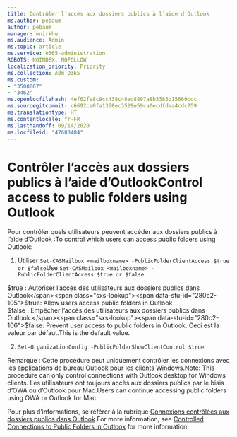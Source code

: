 ```yaml
---
title: Contrôler l’accès aux dossiers publics à l’aide d’Outlook
ms.author: pebaum
author: pebaum
manager: mnirkhe
ms.audience: Admin
ms.topic: article
ms.service: o365-administration
ROBOTS: NOINDEX, NOFOLLOW
localization_priority: Priority
ms.collection: Adm_O365
ms.custom:
- "3500007"
- "3462"
ms.openlocfilehash: 4ef62fe8c9cc438c48ed8897a8b3385b15669cdc
ms.sourcegitcommit: c6692ce0fa1358ec3529e59ca0ecdfdea4cdc759
ms.translationtype: HT
ms.contentlocale: fr-FR
ms.lasthandoff: 09/14/2020
ms.locfileid: "47680484"
---
```

# <a name="control-access-to-public-folders-using-outlook"></a><span data-ttu-id="280c2-102">Contrôler l’accès aux dossiers publics à l’aide d’Outlook</span><span class="sxs-lookup"><span data-stu-id="280c2-102">Control access to public folders using Outlook</span></span>

<span data-ttu-id="280c2-103">Pour contrôler quels utilisateurs peuvent accéder aux dossiers publics à l’aide d’Outlook :</span><span class="sxs-lookup"><span data-stu-id="280c2-103">To control which users can access public folders using Outlook:</span></span>

1. <span data-ttu-id="280c2-104">Utiliser `Set-CASMailbox <mailboxname> -PublicFolderClientAccess $true or $false`</span><span class="sxs-lookup"><span data-stu-id="280c2-104">Use `Set-CASMailbox <mailboxname> -PublicFolderClientAccess $true or $false`</span></span>

<span data-ttu-id="280c2-105">$true : Autoriser l’accès des utilisateurs aux dossiers publics dans Outlook</span><span class="sxs-lookup"><span data-stu-id="280c2-105">$true: Allow users access public folders in Outlook</span></span>  
<span data-ttu-id="280c2-106">$false : Empêcher l’accès des utilisateurs aux dossiers publics dans Outlook.</span><span class="sxs-lookup"><span data-stu-id="280c2-106">$false: Prevent user access to public folders in Outlook.</span></span> <span data-ttu-id="280c2-107">Ceci est la valeur par défaut.</span><span class="sxs-lookup"><span data-stu-id="280c2-107">This is the default value.</span></span>  

2. `Set-OrganizationConfig -PublicFolderShowClientControl $true`

<span data-ttu-id="280c2-108">Remarque : Cette procédure peut uniquement contrôler les connexions avec les applications de bureau Outlook pour les clients Windows.</span><span class="sxs-lookup"><span data-stu-id="280c2-108">Note: This procedure can only control connections with Outlook desktop for Windows clients.</span></span> <span data-ttu-id="280c2-109">Les utilisateurs ont toujours accès aux dossiers publics par le biais d’OWA ou d’Outlook pour Mac.</span><span class="sxs-lookup"><span data-stu-id="280c2-109">Users can continue accessing public folders using OWA or Outlook for Mac.</span></span>

<span data-ttu-id="280c2-110">Pour plus d’informations, se référer à la rubrique [Connexions contrôlées aux dossiers publics dans Outlook](https://aka.ms/controlpf).</span><span class="sxs-lookup"><span data-stu-id="280c2-110">For more information, see [Controlled Connections to Public Folders in Outlook](https://aka.ms/controlpf) for more information.</span></span>
